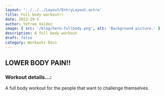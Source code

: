 ```yaml
---
layout: '../../../Layout/EntryLayout.astro'
title: Full body workout!!
date: 2023-29-5
author: Yefree Valdez
image: { src: '/blog/hero-fullbody.png', alt: 'Background picture.' }
description: A full body workout
draft: false
category: Workouts Docs
---
```


## LOWER BODY PAIN!!

### Workout details…:

A full body workout for the people that want to challenge themselves.
